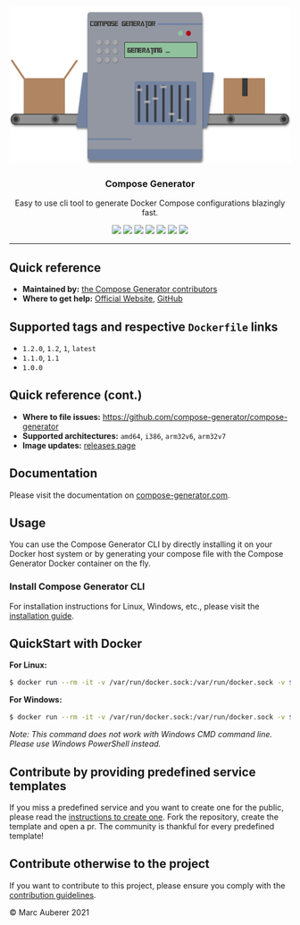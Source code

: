 <p align="center">
  <img alt="Compose Generator Logo" src="https://github.com/compose-generator/compose-generator/raw/main/media/logo-wide.png" height="280" />
  <h3 align="center">Compose Generator</h3>
  <p align="center">Easy to use cli tool to generate Docker Compose configurations blazingly fast.</p>
  <p align="center">
    <a target="_blank" href="https://github.com/compose-generator/compose-generator/releases/latest"><img src="https://img.shields.io/github/v/release/compose-generator/compose-generator?include_prereleases"></a>
    <a target="_blank" href="https://hub.docker.com/r/chillibits/compose-generator"><img src="https://img.shields.io/docker/pulls/chillibits/compose-generator"></a>
    <a target="_blank" href="./.github/workflows/ci.yml"><img src="https://github.com/compose-generator/compose-generator/workflows/Go%20CI/badge.svg"></a>
    <a target="_blank" href="./.github/workflows/codeql-analysis.yml"><img src="https://github.com/compose-generator/compose-generator/actions/workflows/codeql-analysis.yml/badge.svg"></a>
    <a target="_blank" href="https://goreportcard.com/report/github.com/compose-generator/compose-generator"><img src="https://goreportcard.com/badge/github.com/compose-generator/compose-generator"></a>
    <a target="_blank" href="https://makeapullrequest.com"><img src="https://img.shields.io/badge/PRs-welcome-brightgreen.svg"></a>
    <a target="_blank" href="./LICENSE.md"><img src="https://img.shields.io/github/license/compose-generator/compose-generator"></a>
  </p>
</p>

---

## Quick reference
- **Maintained by:** [the Compose Generator contributors](https://github.com/compose-generator/compose-generator)
- **Where to get help:** [Official Website](https://www.compose-generator.com), [GitHub](https://github.com/compose-generator/compose-generator)

## Supported tags and respective `Dockerfile` links
- `1.2.0`, `1.2`, `1`, `latest`
- `1.1.0`, `1.1`
- `1.0.0`

## Quick reference (cont.)
- **Where to file issues:** https://github.com/compose-generator/compose-generator
- **Supported architectures:** `amd64`, `i386`, `arm32v6`, `arm32v7`
- **Image updates:** [releases page](https://github.com/compose-generator/compose-generator/releases)

## Documentation
Please visit the documentation on [compose-generator.com](https://www.compose-generator.com).

## Usage
You can use the Compose Generator CLI by directly installing it on your Docker host system<!--, install it via npm--> or by generating your compose file with the Compose Generator Docker container on the fly.

### Install Compose Generator CLI
For installation instructions for <!--NPM, -->Linux, Windows, etc., please visit the [installation guide](https://www.compose-generator.com/install/linux).

## QuickStart with Docker
**For Linux:**
```sh
$ docker run --rm -it -v /var/run/docker.sock:/var/run/docker.sock -v $(pwd):/cg/out chillibits/compose-generator [<command>]
```

**For Windows:**
```sh
$ docker run --rm -it -v /var/run/docker.sock:/var/run/docker.sock -v ${pwd}:/cg/out chillibits/compose-generator [<command>]
```
*Note: This command does not work with Windows CMD command line. Please use Windows PowerShell instead.*

## Contribute by providing predefined service templates
If you miss a predefined service and you want to create one for the public, please read the [instructions to create one](https://github.com/compose-generator/compose-generator/blob/main/predefined-services/README.md). Fork the repository, create the template and open a pr.
The community is thankful for every predefined template!

## Contribute otherwise to the project
If you want to contribute to this project, please ensure you comply with the [contribution guidelines](https://github.com/compose-generator/compose-generator/blob/main/CONTRIBUTING.md).

© Marc Auberer 2021